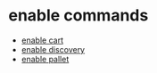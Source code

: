 # enable commands

  * [enable cart](enable-cart)
  * [enable discovery](enable-discovery)
  * [enable pallet](enable-pallet)

